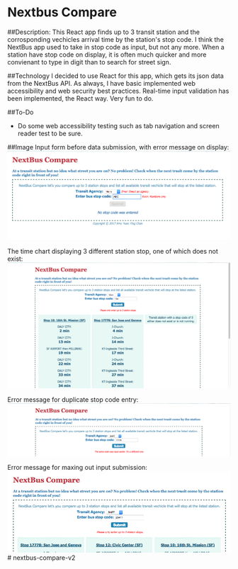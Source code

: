 # Nextbus Compare

##Description:
This React app finds up to 3 transit station and the corrosponding vechicles arrival time by the station's stop code.
I think the NextBus app used to take in stop code as input, but not any more. When a station have stop code on display, it is often much quicker and more convienant to type in digit than to search for street sign.

##Technology
I decided to use React for this app, which gets its json data from the NextBus API.
As always, I have basic implemented web accessibility and web security best practices.
Real-time input validation has been implemented, the React way. Very fun to do.

##To-Do
* Do some web accessibility testing such  as tab navigation and screen reader test to be sure.

##Image
Input form before data submission, with error message on display:
<kbd>![Input Form with Error](https://github.com/amychan331/nextbus-compare/blob/master/public/img/NC_no_input_output.png)</kbd>

The time chart displaying 3 different station stop, one of which does not exist:
<kbd>![Regular Output](https://github.com/amychan331/nextbus-compare/blob/master/public/img/NC_output.png)</kbd>

Error message for duplicate stop code entry:
<kbd>![Duplicate Input Error](https://github.com/amychan331/nextbus-compare/blob/master/public/img/NC_duplicate_err.png)</kbd>

Error message for maxing out input submission:
<kbd>![Maxed Input Error](https://github.com/amychan331/nextbus-compare/blob/master/public/img/NC_max_input_err.png)</kbd># nextbus-compare-v2
